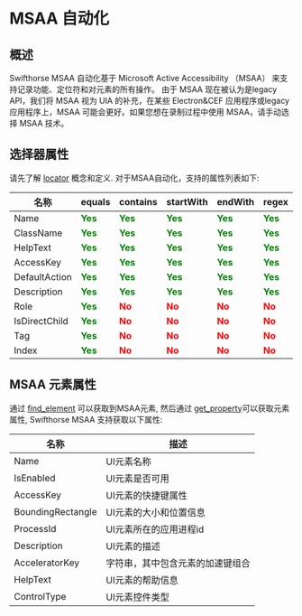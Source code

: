 
# MSAA 自动化
## 概述

Swifthorse MSAA 自动化基于 Microsoft Active Accessibility （MSAA） 来支持记录功能、定位符和对元素的所有操作。
由于 MSAA 现在被认为是legacy API，我们将 MSAA 视为 UIA 的补充，在某些 Electron&CEF 应用程序或legacy应用程序上，MSAA 可能会更好。如果您想在录制过程中使用 MSAA，请手动选择 MSAA 技术。

## 选择器属性
请先了解 [locator](./locator.md) 概念和定义. 对于MSAA自动化，支持的属性列表如下:

| 名称      | equals | contains |startWith |endWith |regex |
| ----------- | ----------- |----------- |----------- |----------- |----------- |
| Name |  <font color="Green"><B>Yes</B></font>   |<font color="Green"><B>Yes</B></font>|<font color="Green"><B>Yes</B></font>|<font color="Green"><B>Yes</B></font>|<font color="Green"><B>Yes</B></font>|
| ClassName |  <font color="Green"><B>Yes</B></font>   |<font color="Green"><B>Yes</B></font>|<font color="Green"><B>Yes</B></font>|<font color="Green"><B>Yes</B></font>|<font color="Green"><B>Yes</B></font>|
| HelpText |  <font color="Green"><B>Yes</B></font>   |<font color="Green"><B>Yes</B></font>|<font color="Green"><B>Yes</B></font>|<font color="Green"><B>Yes</B></font>|<font color="Green"><B>Yes</B></font>|
| AccessKey |  <font color="Green"><B>Yes</B></font>   |<font color="Green"><B>Yes</B></font>|<font color="Green"><B>Yes</B></font>|<font color="Green"><B>Yes</B></font>|<font color="Green"><B>Yes</B></font>|
| DefaultAction |  <font color="Green"><B>Yes</B></font>   |<font color="Green"><B>Yes</B></font>|<font color="Green"><B>Yes</B></font>|<font color="Green"><B>Yes</B></font>|<font color="Green"><B>Yes</B></font>|
| Description |  <font color="Green"><B>Yes</B></font>   |<font color="Green"><B>Yes</B></font>|<font color="Green"><B>Yes</B></font>|<font color="Green"><B>Yes</B></font>|<font color="Green"><B>Yes</B></font>|
| Role |  <font color="Green"><B>Yes</B></font>   |<font color="Red"><B>No</B></font>|<font color="Red"><B>No</B></font>|<font color="Red"><B>No</B></font>|<font color="Red"><B>No</B></font>|
| IsDirectChild |  <font color="Green"><B>Yes</B></font>   |<font color="Red"><B>No</B></font>|<font color="Red"><B>No</B></font>|<font color="Red"><B>No</B></font>|<font color="Red"><B>No</B></font>|
| Tag |  <font color="Green"><B>Yes</B></font>   |<font color="Red"><B>No</B></font>|<font color="Red"><B>No</B></font>|<font color="Red"><B>No</B></font>|<font color="Red"><B>No</B></font>|
| Index |  <font color="Green"><B>Yes</B></font>   |<font color="Red"><B>No</B></font>|<font color="Red"><B>No</B></font>|<font color="Red"><B>No</B></font>|<font color="Red"><B>No</B></font>|


## MSAA 元素属性
通过 [find_element](../references/python/globalfunctions/find_element.md) 可以获取到MSAA元素, 然后通过 [get_property](../references/python/pageelement/get_property.md)可以获取元素属性, Swifthorse MSAA 支持获取以下属性:


| 名称      | 描述 |
| ----------- | ----------- |
| Name      |  UI元素名称      |
| IsEnabled  | UI元素是否可用|
| AccessKey   |  UI元素的快捷键属性|
| BoundingRectangle   | UI元素的大小和位置信息|
| ProcessId   | UI元素所在的应用进程id|
| Description   |  UI元素的描述|
| AcceleratorKey   | 字符串，其中包含元素的加速键组合|
| HelpText   |UI元素的帮助信息|
| ControlType | UI元素控件类型|

